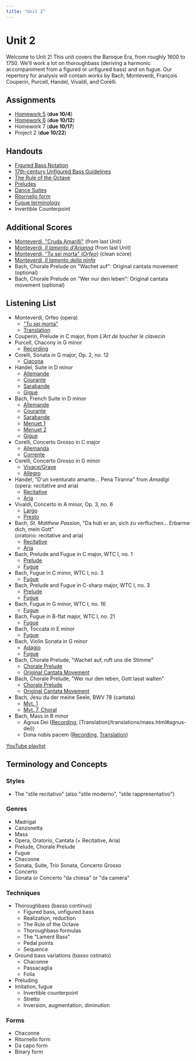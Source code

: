 ```yaml
---
title: "Unit 2"
---
```


# Unit 2

Welcome to Unit 2! This unit covers the Baroque Era, from roughly 1600 to
1750. We'll work a lot on thoroughbass (deriving a harmonic accompaniment
from a figured or unfigured bass) and on fugue. Our repertory for analysis
will contain works by Bach, Monteverdi, François Couperin, Purcell, Handel,
Vivaldi, and Corelli.

## Assignments

* [Homework 5](HW-5.pdf) (**due 10/4**)
* [Homework 6](HW-6.pdf) (**due 10/12**)
* Homework 7 (**due 10/17**)
* Project 2  (**due 10/22**)

## Handouts

* [Figured Bass Notation](figured-bass-notation.pdf)
* [17th-century Unfigured Bass Guidelines](17th-c-guidelines.pdf)
* [The Rule of the Octave](rule-of-the-octave.pdf)
* [Preludes](preludes.pdf)
* [Dance Suites](dance-suites.pdf)
* [Ritornello form](ritornello-form.pdf)
* [Fugue terminology](fugue-terminology.pdf)
* Invertible Counterpoint

## Additional Scores

* [Monteverdi, "Cruda Amarilli"](../unit-1/cruda-amarilli.pdf) (from last Unit)
* [Monteverdi, _Il lamento d'Arianna_](../unit-1/lamento-di-arianna-solo.pdf) (from last Unit)
* [Monteverdi, "Tu sei morta" (_Orfeo_)](tu-sei-morta.pdf) (clean score)
* [Monteverdi, _Il lamento della ninfa_](lamento-della-ninfa.pdf)
* Bach, Chorale Prelude on "Wachet auf": Original cantata movement (optional)
* Bach, Chorale Prelude on "Wer nur den leben": Original cantata movement (optional)

## Listening List

* Monteverdi, Orfeo (opera)
  * ["Tu sei morta"](https://youtu.be/_7Wo-3DtI34?list=PLYyTDR5WeGuRCwU2564EYXcCq4LY-ANhp&t=434)
  * [Translation](/translations/tu-sei-morta.html)
* Couperin, Prelude in C major, from _L'Art de toucher le clavecin_
* Purcell, Chacony in G minor
  * [Recording](https://www.youtube.com/watch?v=w6B9LJdxKbA&index=6&list=PLYyTDR5WeGuRCwU2564EYXcCq4LY-ANhp&t=0s)
* Corelli, Sonata in G major, Op. 2, no. 12
  * [Ciacona](https://youtu.be/0fKD4eK7VrQ?t=4205)
* Handel, Suite in D minor
  * [Allemande](https://www.youtube.com/watch?v=IZms8zps_iA&t=0s)
  * [Courante](https://www.youtube.com/watch?v=IZms8zps_iA&t=176s)
  * [Sarabande](https://www.youtube.com/watch?v=IZms8zps_iA&t=295s)
  * [Gigue](https://www.youtube.com/watch?v=IZms8zps_iA&t=453s)
* Bach, French Suite in D minor
  * [Allemande](https://www.youtube.com/watch?v=MM605SaPPwk&index=9&list=PLYyTDR5WeGuRCwU2564EYXcCq4LY-ANhp&t=0s)
  * [Courante](https://youtu.be/MM605SaPPwk?list=PLYyTDR5WeGuRCwU2564EYXcCq4LY-ANhp&t=215)
  * [Sarabande](https://youtu.be/MM605SaPPwk?list=PLYyTDR5WeGuRCwU2564EYXcCq4LY-ANhp&t=331)
  * [Menuet 1](https://youtu.be/MM605SaPPwk?list=PLYyTDR5WeGuRCwU2564EYXcCq4LY-ANhp&t=505)
  * [Menuet 2](https://youtu.be/MM605SaPPwk?list=PLYyTDR5WeGuRCwU2564EYXcCq4LY-ANhp&t=572)
  * [Gigue](https://youtu.be/MM605SaPPwk?list=PLYyTDR5WeGuRCwU2564EYXcCq4LY-ANhp&t=688)
* Corelli, Concerto Grosso in C major
  * [Allemanda](https://youtu.be/UNsrdjzLrzM?t=5709)
  * [Corrente](https://youtu.be/UNsrdjzLrzM?t=5849)
* Corelli, Concerto Grosso in G minor
  * [Vivace/Grave](https://youtu.be/RydMnTCwJvQ?list=PLYyTDR5WeGuRCwU2564EYXcCq4LY-ANhp&t=12)
  * [Allegro](https://youtu.be/RydMnTCwJvQ?list=PLYyTDR5WeGuRCwU2564EYXcCq4LY-ANhp&t=107)
* Handel, "D'un sventurato amante... Pena Tiranna" from _Amadigi_<br>(opera: recitative and aria)
  * [Recitative](https://www.youtube.com/watch?v=76829XNGNcc&index=15&t=0s&list=PLYyTDR5WeGuRCwU2564EYXcCq4LY-ANhp&t=0)
  * [Aria](https://www.youtube.com/watch?v=kbJR2Z4LoAk&index=16&t=0s&list=PLYyTDR5WeGuRCwU2564EYXcCq4LY-ANhp&t=0)
* Vivaldi, Concerto in A minor, Op. 3, no. 6
  * [Largo](https://youtu.be/XmGQ_bvM0lQ?t=2426)
  * [Presto](https://www.youtube.com/watch?v=XmGQ_bvM0lQ&t=2533s)
* Bach, _St. Matthew Passion_, "Da hub er an, sich zu verfluchen... Erbarme dich, mein Gott"<br>(oratorio: recitative and aria)
  * [Recitative](https://www.youtube.com/watch?v=8eWhUvWK2xs&t=0)
  * [Aria](https://www.youtube.com/watch?v=0WLedpz9a40&index=19&list=PLYyTDR5WeGuRCwU2564EYXcCq4LY-ANhp&t=0s)
* Bach, Prelude and Fugue in C major, WTC I, no. 1
  * [Prelude]()
  * [Fugue]()
* Bach, Fugue in C minor, WTC I, no. 3
  * [Fugue]()
* Bach, Prelude and Fugue in C-sharp major, WTC I, no. 3
  * [Prelude]()
  * [Fugue]()
* Bach, Fugue in G minor, WTC I, no. 16
  * [Fugue]()
* Bach, Fugue in B-flat major, WTC I, no. 21
  * [Fugue]()
* Bach, Toccata in E minor
  * [Fugue](https://youtu.be/VAw6AJuY1ho?t=249&t=0)
* Bach, Violin Sonata in G minor
  * [Adagio](https://www.youtube.com/watch?v=Tx7yru0XlMQ&t=0)
  * [Fugue](https://www.youtube.com/watch?v=xUl2BP8JYUg&t=0)
* Bach, Chorale Prelude, "Wachet auf, ruft uns die Stimme"
  * [Chorale Prelude](https://www.youtube.com/watch?v=NHhuyhlSSiA&list=PLYyTDR5WeGuRCwU2564EYXcCq4LY-ANhp&index=24&t=0s)
  * [Original Cantata Movement](https://youtu.be/NkSK9tEUTxU?t=761)
* Bach, Chorale Prelude, "Wer nur den leben, Gott lasst walten"
  * [Chorale Prelude](https://www.youtube.com/watch?v=vhn5Aa_rr9Y&t=21s)
  * [Original Cantata Movement](https://youtu.be/sFw6IDdmm9s?t=651)
* Bach, Jesu du der meine Seele, BWV 78 (cantata)
  * [Mvt. 1](https://www.youtube.com/watch?v=nvszOlv2ffs&t=0)
  * [Mvt. 7, Choral](https://youtu.be/nvszOlv2ffs?t=1325)
* Bach, Mass in B minor
  * Agnus Dei ([Recording](https://www.youtube.com/watch?v=jCb9in4Pm8s&index=17&t=0s&list=PLYyTDR5WeGuRCwU2564EYXcCq4LY-ANhp&t=0), [Translation(/translations/mass.html#agnus-dei))
  * Dona nobis pacem ([Recording](https://www.youtube.com/watch?v=v8yOP9EUIY8&index=30&t=0s&list=PLYyTDR5WeGuRCwU2564EYXcCq4LY-ANhp&t=0), [Translation](/translations/mass.html#dona-nobis-pacem))

[YouTube playlist](https://www.youtube.com/playlist?list=PLYyTDR5WeGuRCwU2564EYXcCq4LY-ANhp)

## Terminology and Concepts

### Styles

* The "stile recitativo" (also "stile moderno", "stile rappresentativo")

### Genres

* Madrigal
* Canzonetta
* Mass
* Opera, Oratorio, Cantata (+ Recitative, Aria)
* Prelude, Chorale Prelude
* Fugue
* Chaconne
* Sonata, Suite, Trio Sonata, Concerto Grosso
* Concerto
* Sonata or Concerto "da chiesa" or "da camera"

### Techniques

* Thoroughbass (basso continuo)
  * Figured bass, unfigured bass
  * Realization, reduction
  * The Rule of the Octave
  * Thoroughbass formulas
  * The "Lament Bass"
  * Pedal points
  * Sequence
* Ground bass variations (basso ostinato)
  * Chaconne
  * Passacaglia
  * Folia
* Preluding
* Imitation, fugue
  * Invertible counterpoint
  * Stretto
  * Inversion, augmentation, diminution

### Forms

* Chaconne
* Ritornello form
* Da capo form
* Binary form

